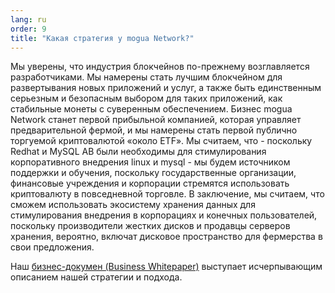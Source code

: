 ```yaml
---
lang: ru
order: 9
title: "Какая стратегия у mogua Network?"
---
```


Мы уверены, что индустрия блокчейнов по-прежнему возглавляется разработчиками. Мы намерены стать лучшим блокчейном для развертывания новых приложений и услуг, а также быть единственным серьезным и безопасным выбором для таких приложений, как стабильные монеты с суверенным обеспечением. Бизнес mogua Network станет первой прибыльной компанией, которая управляет предварительной фермой, и мы намерены стать первой публично торгуемой криптовалютой «около ETF». Мы считаем, что - поскольку Redhat и MySQL AB были необходимы для стимулирования корпоративного внедрения linux и mysql - мы будем источником поддержки и обучения, поскольку государственные организации, финансовые учреждения и корпорации стремятся использовать криптовалюту в повседневной торговле. В заключение, мы считаем, что сможем использовать экосистему хранения данных для стимулирования внедрения в корпорациях и конечных пользователей, поскольку производители жестких дисков и продавцы серверов хранения, вероятно, включат дисковое пространство для фермерства в свои предложения.

Наш [бизнес-докумен (Business Whitepaper)](https://www.chia.net/assets/Chia-Business-Whitepaper-2021-02-09-v1.0.pdf) выступает исчерпывающим описанием нашей стратегии и подхода.
